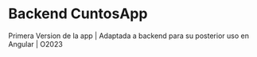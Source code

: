 # Backend CuntosApp
Primera Version de la app | Adaptada a backend para su posterior uso en Angular | O2023
